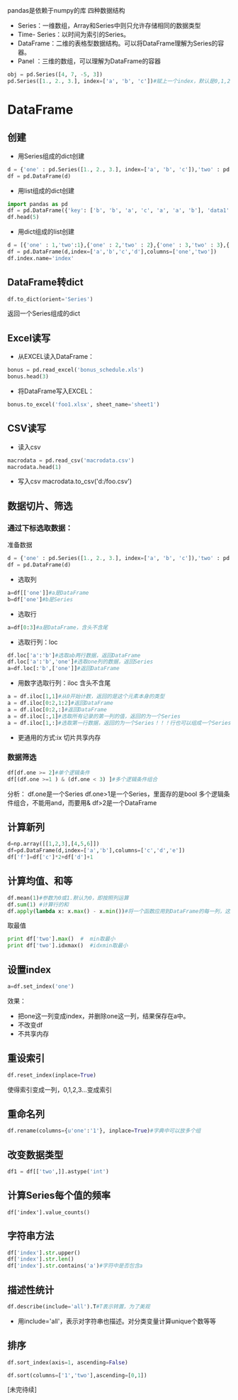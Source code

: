 pandas是依赖于numpy的库
四种数据结构
- Series：一维数组，Array和Series中则只允许存储相同的数据类型
- Time- Series：以时间为索引的Series。
- DataFrame：二维的表格型数据结构。可以将DataFrame理解为Series的容器。
- Panel ：三维的数组，可以理解为DataFrame的容器


```python
obj = pd.Series([4, 7, -5, 3])
pd.Series([1., 2., 3.], index=['a', 'b', 'c'])#赋上一个index，默认是0,1,2
```

# DataFrame
## 创建
- 用Series组成的dict创建
```python
d = {'one' : pd.Series([1., 2., 3.], index=['a', 'b', 'c']),'two' : pd.Series([1., 2., 3., 4.], index=['a', 'b', 'c', 'd'])}
df = pd.DataFrame(d)
```

- 用list组成的dict创建
```python
import pandas as pd
df = pd.DataFrame({'key': ['b', 'b', 'a', 'c', 'a', 'a', 'b'], 'data1': range(7)})
df.head(5)
```

- 用dict组成的list创建
```python
d = [{'one' : 1,'two':1},{'one' : 2,'two' : 2},{'one' : 3,'two' : 3},{'two' : 4}]
df = pd.DataFrame(d,index=['a','b','c','d'],columns=['one','two'])
df.index.name='index'
```

## DataFrame转dict
```python
df.to_dict(orient='Series')
```
返回一个Series组成的dict

## Excel读写
- 从EXCEL读入DataFrame：

```python
bonus = pd.read_excel('bonus_schedule.xls')
bonus.head(3)
```

- 将DataFrame写入EXCEL：
```python
bonus.to_excel('foo1.xlsx', sheet_name='sheet1')
```

## CSV读写
- 读入csv
```python
macrodata = pd.read_csv('macrodata.csv')
macrodata.head(1)
```

- 写入csv
macrodata.to_csv('d:/foo.csv')


## 数据切片、筛选

### 通过下标选取数据：

准备数据
```python
d = {'one' : pd.Series([1., 2., 3.], index=['a', 'b', 'c']),'two' : pd.Series([2., 3., 4., 5.], index=['a', 'b', 'c', 'd'])}
df = pd.DataFrame(d)
```

- 选取列
```python
a=df[['one']]#a是DataFrame
b=df['one']#b是Series
```

- 选取行
```python
a=df[0:3]#a是DataFrame，含头不含尾
```

- 选取行列：loc

```python
df.loc['a':'b']#选取ab两行数据，返回DataFrame
df.loc['a':'b','one']#选取one列的数据，返回Series
a=df.loc[:'b',['one']]#返回DataFrame
```

- 用数字选取行列：iloc
含头不含尾
```python
a = df.iloc[1,1]#从0开始计数，返回的是这个元素本身的类型
a = df.iloc[0:2,1:2]#返回DataFrame
a = df.iloc[0:2,:]#返回DataFrame
a = df.iloc[:,1]#选取所有记录的第一列的值，返回的为一个Series
a = df.iloc[1,:]#选取第一行数据，返回的为一个Series！！！行也可以组成一个Series
```

- 更通用的方式:ix
切片共享内存
### 数据筛选

```python
df[df.one >= 2]#单个逻辑条件
df[(df.one >=1 ) & (df.one < 3) ]#多个逻辑条件组合
```
分析：
df.one是一个Series
df.one>1是一个Series，里面存的是bool
多个逻辑条件组合，不能用and，而要用&
df>2是一个DataFrame

## 计算新列

```python
d=np.array([[1,2,3],[4,5,6]])
df=pd.DataFrame(d,index=['a','b'],columns=['c','d','e'])
df['f']=df['c']*2+df['d']+1
```
## 计算均值、和等
```python
df.mean(1)#参数为0或1.默认为0，即按照列运算
df.sum(1) #计算行的和
df.apply(lambda x: x.max() - x.min())#将一个函数应用到DataFrame的每一列，这里使用的是匿名lambda函数，与R中apply函数类似
```

取最值
```python
print df['two'].max()  #  min取最小
print df['two'].idxmax()  #idxmin取最小
```

## 设置index
```python
a=df.set_index('one')
```
效果：
- 把one这一列变成index，并删除one这一列，结果保存在a中。
- 不改变df
- 不共享内存

## 重设索引

```python
df.reset_index(inplace=True)
```
使得索引变成一列，0,1,2,3...变成索引

## 重命名列
```python
df.rename(columns={u'one':'1'}, inplace=True)#字典中可以放多个组
```

## 改变数据类型

```python
df1 = df[['two',]].astype('int')
```

## 计算Series每个值的频率
```
df['index'].value_counts()
```

## 字符串方法
```python
df['index'].str.upper()
df['index'].str.len()
df['index'].str.contains('a')#字符中是否包含a
```

## 描述性统计
```python
df.describe(include='all').T#T表示转置，为了美观
```
- 用include='all'，表示对字符串也描述。对分类变量计算unique个数等等

## 排序

```python
df.sort_index(axis=1, ascending=False)
```

```python
df.sort(columns=['1','two'],ascending=[0,1])
```














[未完待续]
